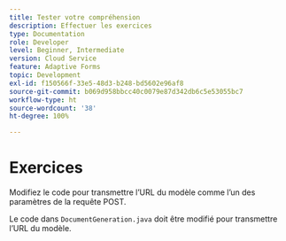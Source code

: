 ```yaml
---
title: Tester votre compréhension
description: Effectuer les exercices
type: Documentation
role: Developer
level: Beginner, Intermediate
version: Cloud Service
feature: Adaptive Forms
topic: Development
exl-id: f150566f-33e5-48d3-b248-bd5602e96af8
source-git-commit: b069d958bbcc40c0079e87d342db6c5e53055bc7
workflow-type: ht
source-wordcount: '38'
ht-degree: 100%

---
```


# Exercices

Modifiez le code pour transmettre l’URL du modèle comme l’un des paramètres de la requête POST.

Le code dans `DocumentGeneration.java` doit être modifié pour transmettre l’URL du modèle.

